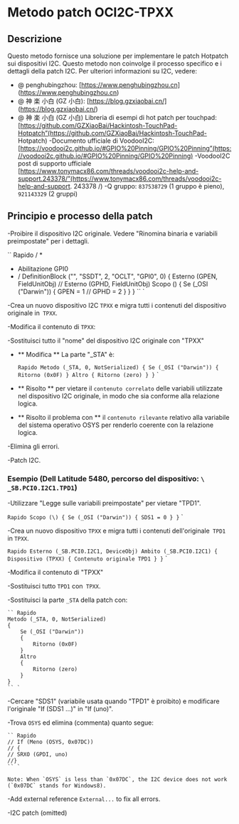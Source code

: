 # Metodo patch OCI2C-TPXX

## Descrizione

Questo metodo fornisce una soluzione per implementare le patch Hotpatch sui dispositivi I2C. Questo metodo non coinvolge il processo specifico e i dettagli della patch I2C. Per ulteriori informazioni su I2C, vedere:

- @ penghubingzhou: [https://www.penghubingzhou.cn] (https://www.penghubingzhou.cn)
- @ 神 楽 小白 (GZ 小白): [https://blog.gzxiaobai.cn/] (https://blog.gzxiaobai.cn/)
- @ 神 楽 小白 (GZ 小白) Libreria di esempi di hot patch per touchpad: [https://github.com/GZXiaoBai/Hackintosh-TouchPad-Hotpatch”(https://github.com/GZXiaoBai/Hackintosh-TouchPad- Hotpatch)
-Documento ufficiale di VoodooI2C: [https://voodooi2c.github.io/#GPIO%20Pinning/GPIO%20Pinning”(https://voodooi2c.github.io/#GPIO%20Pinning/GPIO%20Pinning)
-VoodooI2C post di supporto ufficiale [https://www.tonymacx86.com/threads/voodooi2c-help-and-support.243378/”(https://www.tonymacx86.com/threads/voodooi2c-help-and-support. 243378 /)
-Q gruppo: `837538729` (1 gruppo è pieno),` 921143329` (2 gruppi)

## Principio e processo della patch

-Proibire il dispositivo I2C originale. Vedere "Rinomina binaria e variabili preimpostate" per i dettagli.

  `` Rapido
  / *
   * Abilitazione GPI0
   * /
  DefinitionBlock ("", "SSDT", 2, "OCLT", "GPI0", 0)
  {
      Esterno (GPEN, FieldUnitObj)
      // Esterno (GPHD, FieldUnitObj)
      Scopo (\)
      {
          Se (_OSI ("Darwin"))
          {
              GPEN = 1
              // GPHD = 2
          }
      }
  }
  `` `

-Crea un nuovo dispositivo I2C `TPXX` e migra tutti i contenuti del dispositivo originale in` TPXX`.

-Modifica il contenuto di `TPXX`:

  -Sostituisci tutto il "nome" del dispositivo I2C originale con "TPXX"

  - ** Modifica ** La parte "_STA" è:

    `` Rapido
    Metodo (_STA, 0, NotSerialized)
    {
        Se (_OSI ("Darwin"))
        {
            Ritorno (0x0F)
        }
        Altro
        {
            Ritorno (zero)
        }
    }
    `` `

  - ** Risolto ** per vietare il `contenuto correlato` delle variabili utilizzate nel dispositivo I2C originale, in modo che sia conforme alla relazione logica.

  - ** Risolto il problema con ** il `contenuto rilevante` relativo alla variabile del sistema operativo OSYS per renderlo coerente con la relazione logica.

-Elimina gli errori.

-Patch I2C.

### Esempio (Dell Latitude 5480, percorso del dispositivo: `\ _SB.PCI0.I2C1.TPD1`)

-Utilizzare "Legge sulle variabili preimpostate" per vietare "TPD1".

  `` Rapido
  Scopo (\)
  {
      Se (_OSI ("Darwin"))
      {
          SDS1 = 0
      }
  }
  `` `

-Crea un nuovo dispositivo `TPXX` e migra tutti i contenuti dell'originale` TPD1` in `TPXX`.

  `` Rapido
  Esterno (_SB.PCI0.I2C1, DeviceObj)
  Ambito (_SB.PCI0.I2C1)
  {
      Dispositivo (TPXX)
      {
         Contenuto originale TPD1
      }
  }
  `` `

-Modifica il contenuto di "TPXX"

  -Sostituisci tutto `TPD1` con` TPXX`.
  
  -Sostituisci la parte `_STA` della patch con:
  
    `` Rapido
    Metodo (_STA, 0, NotSerialized)
    {
        Se (_OSI ("Darwin"))
        {
            Ritorno (0x0F)
        }
        Altro
        {
            Ritorno (zero)
        }
    }
    `` `
  
  -Cercare "SDS1" (variabile usata quando "TPD1" è proibito) e modificare l'originale "If (SDS1 ...)" in "If (uno)".
  
  -Trova `OSYS` ed elimina (commenta) quanto segue:
  
    `` Rapido
    // If (Meno (OSYS, 0x07DC))
    // {
    // SRXO (GPDI, uno)
    //}
    `` `
  
    Note: When `OSYS` is less than `0x07DC`, the I2C device does not work (`0x07DC` stands for Windows8).
  
-Add external reference `External...` to fix all errors.

-I2C patch (omitted)

